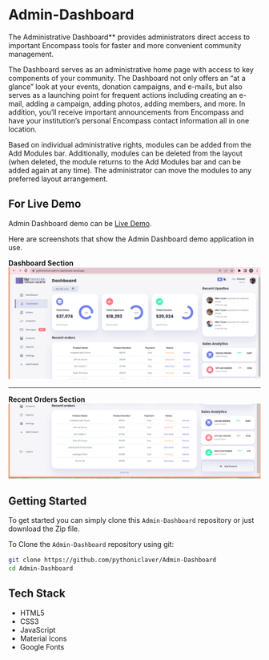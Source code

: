 # Admin-Dashboard


The Administrative Dashboard** provides administrators direct access to important Encompass tools for faster and more convenient community management.


The Dashboard serves as an administrative home page with access to key components of your community. The Dashboard not only offers an “at a glance” look at your events, donation campaigns, and e-mails, but also serves as a launching point for frequent actions including creating an e-mail, adding a campaign, adding photos, adding members, and more. In addition, you’ll receive important announcements from Encompass and have your institution’s personal Encompass contact information all in one location.

Based on individual administrative rights, modules can be added from the Add Modules bar. Additionally, modules can be deleted from the layout (when deleted, the module returns to the Add Modules bar and can be added again at any time). The administrator can move the modules to any preferred layout arrangement.


## For Live Demo 
Admin Dashboard demo can be [Live Demo](https://pythonichub-admin-dashboard.vercel.app/).


Here are screenshots that show the Admin Dashboard demo application in use.

**Dashboard Section**
<img src="./images/Screenshot (280).png" alt="Dashboard Section" title="Dashboard Section">

---

**Recent Orders Section**
<img src="./images/Screenshot (281).png" alt="Recent Orders Section" title="Recent Orders Section">


## Getting Started
To get started  you can simply clone this `Admin-Dashboard` repository or just download the Zip file.

To Clone the `Admin-Dashboard` repository using git:

```bash
git clone https://github.com/pythoniclaver/Admin-Dashboard
cd Admin-Dashboard
```

## Tech Stack
* HTML5
* CSS3
* JavaScript
* Material Icons
* Google Fonts




